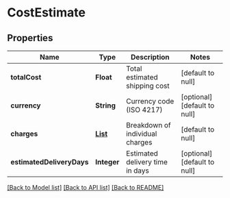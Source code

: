 # CostEstimate
## Properties

| Name | Type | Description | Notes |
|------------ | ------------- | ------------- | -------------|
| **totalCost** | **Float** | Total estimated shipping cost | [default to null] |
| **currency** | **String** | Currency code (ISO 4217) | [optional] [default to null] |
| **charges** | [**List**](Charge.md) | Breakdown of individual charges | [default to null] |
| **estimatedDeliveryDays** | **Integer** | Estimated delivery time in days | [optional] [default to null] |

[[Back to Model list]](../README.md#documentation-for-models) [[Back to API list]](../README.md#documentation-for-api-endpoints) [[Back to README]](../README.md)

